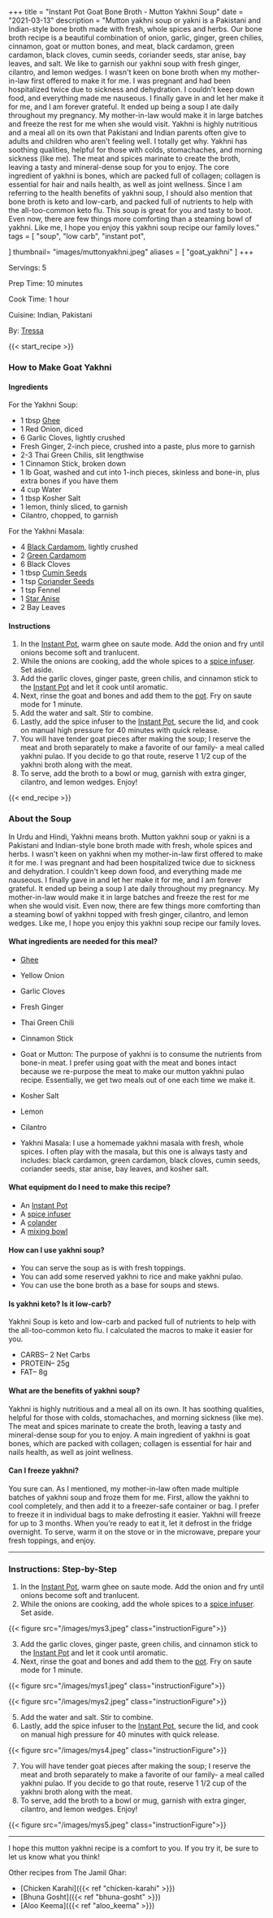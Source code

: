 +++
title = "Instant Pot Goat Bone Broth - Mutton Yakhni Soup"
date = "2021-03-13"
description = "Mutton yakhni soup or yakni is a Pakistani and Indian-style bone broth made with fresh, whole spices and herbs. Our bone broth recipe is a beautiful combination of onion, garlic, ginger, green chilies, cinnamon, goat or mutton bones, and meat, black cardamon, green cardamon, black cloves, cumin seeds, coriander seeds, star anise, bay leaves, and salt.  We like to garnish our yakhni soup with fresh ginger, cilantro, and lemon wedges. I wasn't keen on bone broth when my mother-in-law first offered to make it for me. I was pregnant and had been hospitalized twice due to sickness and dehydration. I couldn't keep down food, and everything made me nauseous. I finally gave in and let her make it for me, and I am forever grateful. It ended up being a soup I ate daily throughout my pregnancy. My mother-in-law would make it in large batches and freeze the rest for me when she would visit. Yakhni is highly nutritious and a meal all on its own that Pakistani and Indian parents often give to adults and children who aren't feeling well. I totally get why. Yakhni has soothing qualities, helpful for those with colds, stomachaches, and morning sickness (like me). The meat and spices marinate to create the broth, leaving a tasty and mineral-dense soup for you to enjoy. The core ingredient of yakhni is bones, which are packed full of collagen; collagen is essential for hair and nails health, as well as joint wellness. Since I am referring to the health benefits of yakhni soup, I should also mention that bone broth is keto and low-carb, and packed full of nutrients to help with the all-too-common keto flu. This soup is great for you and tasty to boot. Even now, there are few things more comforting than a steaming bowl of yakhni. Like me, I hope you enjoy this yakhni soup recipe our family loves." 
tags = [
    "soup",
    "low carb",
    "instant pot",
    
]
thumbnail= "images/muttonyakhni.jpeg"
aliases = [
"goat_yakhni"
]
+++

Servings: 5 <!--more-->

Prep Time: 10 minutes 

Cook Time: 1 hour

Cuisine: Indian, Pakistani  

By: [Tressa](https://www.jamilghar.com/about/)

{{< start_recipe >}}

### How to Make Goat Yakhni 

#### Ingredients 

For the Yakhni Soup: 

* 1 tbsp [Ghee](https://amzn.to/3vmpBaf)
* 1 Red Onion, diced 
* 6 Garlic Cloves, lightly crushed 
* Fresh Ginger, 2-inch piece, crushed into a paste, plus more to garnish  
* 2-3 Thai Green Chilis, slit lengthwise
* 1 Cinnamon Stick, broken down 
* 1 lb Goat, washed and cut into 1-inch pieces, skinless and bone-in, plus extra bones if you have them 
* 4 cup Water 
* 1 tbsp Kosher Salt 
* 1 lemon, thinly sliced, to garnish
* Cilantro, chopped, to garnish 

For the Yakhni Masala: 

* 4 [Black Cardamom](https://amzn.to/3E3UAvQ), lightly crushed 
* 2 [Green Cardamom](https://amzn.to/3o9eWyl)
* 6 Black Cloves 
* 1 tbsp [Cumin Seeds](https://amzn.to/3cXRhKH) 
* 1 tsp [Coriander Seeds](https://amzn.to/3o16wcb)
* 1 tsp Fennel
* 1 [Star Anise](https://amzn.to/3I4ayZ6)
* 2 Bay Leaves 

#### Instructions

1. In the [Instant Pot](https://amzn.to/3qLtTEw), warm ghee on saute mode. Add the onion and fry until onions become soft and tranlucent. 
2. While the onions are cooking, add the whole spices to a [spice infuser](https://amzn.to/38zcQ2w). Set aside. 
3. Add the garlic cloves, ginger paste, green chilis, and cinnamon stick to the [Instant Pot](https://amzn.to/3qLtTEw) and let it cook until aromatic. 
4. Next, rinse the goat and bones and add them to the [pot](https://amzn.to/3qLtTEw). Fry on saute mode for 1 minute. 
5. Add the water and salt. Stir to combine. 
6. Lastly, add the spice infuser to the [Instant Pot](https://amzn.to/3qLtTEw), secure the lid, and cook on manual high pressure for 40 minutes with quick release. 
7. You will have tender goat pieces after making the soup; I reserve the meat and broth separately to make a favorite of our family- a meal called yakhni pulao. If you decide to go that route, reserve 1 1/2 cup of the yakhni broth along with the meat. 
8. To serve, add the broth to a bowl or mug, garnish with extra ginger, cilantro, and lemon wedges. Enjoy! 

{{< end_recipe >}}

### About the Soup 

In Urdu and Hindi, Yakhni means broth. Mutton yakhni soup or yakni is a Pakistani and Indian-style bone broth made with fresh, whole spices and herbs. I wasn't keen on yakhni when my mother-in-law first offered to make it for me. I was pregnant and had been hospitalized twice due to sickness and dehydration. I couldn't keep down food, and everything made me nauseous. I finally gave in and let her make it for me, and I am forever grateful. It ended up being a soup I ate daily throughout my pregnancy. My mother-in-law would make it in large batches and freeze the rest for me when she would visit. Even now, there are few things more comforting than a steaming bowl of yakhni topped with fresh ginger, cilantro, and lemon wedges. Like me, I hope you enjoy this yakhni soup recipe our family loves.

#### What ingredients are needed for this meal?

* [Ghee](https://amzn.to/3vmpBaf)

* Yellow Onion

* Garlic Cloves

* Fresh Ginger

* Thai Green Chili

* Cinnamon Stick 

* Goat or Mutton: The purpose of yakhni is to consume the nutrients from bone-in meat. I prefer using goat with the meat and bones intact because we re-purpose the meat to make our mutton yakhni pulao recipe. Essentially, we get two meals out of one each time we make it.

* Kosher Salt 

* Lemon

* Cilantro 

* Yakhni Masala: I use a homemade yakhni masala with fresh, whole spices. I often play with the masala, but this one is always tasty and includes: black cardamon, green cardamon, black cloves, cumin seeds, coriander seeds, star anise, bay leaves, and kosher salt.   

#### What equipment do I need to make this recipe?

* An [Instant Pot](https://amzn.to/3rJtgwM)
* A [spice infuser](https://amzn.to/3lhIYN1)
* A [colander](https://amzn.to/3xB30Zg)
* A [mixing bowl](https://amzn.to/3E5SPy0)

#### How can I use yakhni soup? 

* You can serve the soup as is with fresh toppings. 
* You can add some reserved yakhni to rice and make yakhni pulao. 
* You can use the bone broth as a base for soups and stews. 

#### Is yakhni keto? Is it low-carb?

Yakhni Soup is keto and low-carb and packed full of nutrients to help with the all-too-common keto flu. I calculated the macros to make it easier for you. 

* CARBS– 2 Net Carbs
* PROTEIN– 25g
* FAT– 8g

#### What are the benefits of yakhni soup? 

Yakhni is highly nutritious and a meal all on its own. It has soothing qualities, helpful for those with colds, stomachaches, and morning sickness (like me). The meat and spices marinate to create the broth, leaving a tasty and mineral-dense soup for you to enjoy. A main ingredient of yakhni is goat bones, which are packed with collagen; collagen is essential for hair and nails health, as well as joint wellness.

#### Can I freeze yakhni?

You sure can. As I mentioned, my mother-in-law often made multiple batches of yakhni soup and froze them for me. First, allow the yakhni to cool completely, and then add it to a freezer-safe container or bag. I prefer to freeze it in individual bags to make defrosting it easier. Yakhni will freeze for up to 3 months. When you’re ready to eat it, let it defrost in the fridge overnight. To serve, warm it on the stove or in the microwave, prepare your fresh toppings, and enjoy. 

----

### Instructions: Step-by-Step

1. In the [Instant Pot](https://amzn.to/3qLtTEw), warm ghee on saute mode. Add the onion and fry until onions become soft and tranlucent. 
2. While the onions are cooking, add the whole spices to a [spice infuser](https://amzn.to/38zcQ2w). Set aside. 

{{< figure src="/images/mys3.jpeg" class="instructionFigure">}}

3. Add the garlic cloves, ginger paste, green chilis, and cinnamon stick to the [Instant Pot](https://amzn.to/3qLtTEw) and let it cook until aromatic. 
4. Next, rinse the goat and bones and add them to the [pot](https://amzn.to/3qLtTEw). Fry on saute mode for 1 minute. 

{{< figure src="/images/mys1.jpeg" class="instructionFigure">}}

{{< figure src="/images/mys2.jpeg" class="instructionFigure">}}

5. Add the water and salt. Stir to combine. 
6. Lastly, add the spice infuser to the [Instant Pot](https://amzn.to/3qLtTEw), secure the lid, and cook on manual high pressure for 40 minutes with quick release. 

{{< figure src="/images/mys4.jpeg" class="instructionFigure">}}

7. You will have tender goat pieces after making the soup; I reserve the meat and broth separately to make a favorite of our family- a meal called yakhni pulao. If you decide to go that route, reserve 1 1/2 cup of the yakhni broth along with the meat. 
8. To serve, add the broth to a bowl or mug, garnish with extra ginger, cilantro, and lemon wedges. Enjoy! 

{{< figure src="/images/mys5.jpeg" class="instructionFigure">}}

----

I hope this mutton yakhni recipe is a comfort to you. If you try it, be sure to let us know what you think!

Other recipes from The Jamil Ghar:

* [Chicken Karahi]({{< ref "chicken-karahi" >}})
* [Bhuna Gosht]({{< ref "bhuna-gosht" >}})
* [Aloo Keema]({{< ref "aloo_keema" >}})
